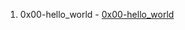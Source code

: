 1. 0x00-hello_world - [0x00-hello_world](./https://github.com/montybasquiart/alx-low_level_programming/tree/master/0x00-hello_world)
